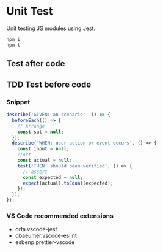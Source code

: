 # Unit Test

Unit testing JS modules using Jest.

```terminal
npm i
npm t
```

## Test after code

## TDD Test before code


### Snippet

```javascript
describe('GIVEN: an scenario', () => {
  beforeEach(() => {
    // Arrange
    const sut = null;
  });
  describe('WHEN: user action or event occurs', () => {
    const input = null;
    //Act
    const actual = null;
    test('THEN: should been verified', () => {
      // assert
      const expected = null;
      expect(actual).toEqual(expected);
    });
  });
});
```

### VS Code recommended extensions

- orta.vscode-jest
- dbaeumer.vscode-eslint
- esbenp.prettier-vscode
